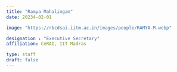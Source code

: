 ```yaml
---
title: "Ramya Mahalingam"
date: 20234-02-01

image: "https://rbcdsai.iitm.ac.in/images/people/RAMYA-M.webp"

designation : "Executive Secretary"
affiliation: CeRAI, IIT Madras

type: staff
draft: false
---
```

